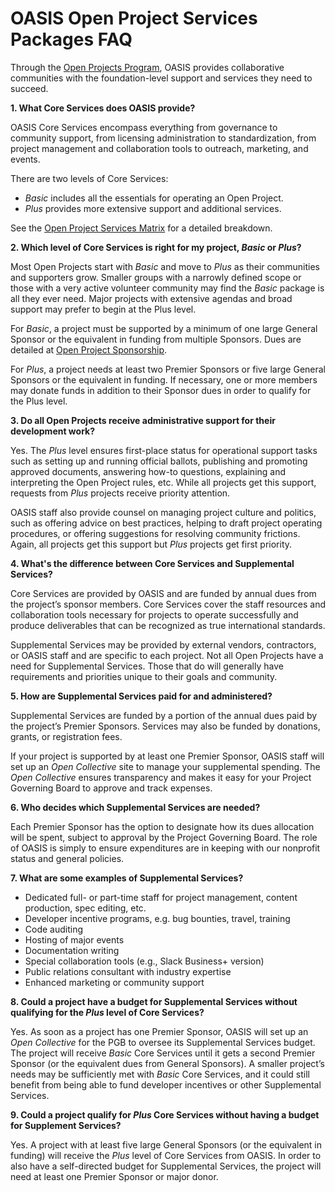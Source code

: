 # OASIS Open Project Services Packages FAQ

Through the [Open Projects Program](https://www.oasis-open.org/open-projects/), OASIS provides collaborative communities with the foundation-level support and services they need to succeed. 

**1. What Core Services does OASIS provide?**

OASIS Core Services encompass everything from governance to community support, from licensing administration to standardization, from project management and collaboration tools to outreach, marketing, and events.

There are two levels of Core Services: 
- _Basic_ includes all the essentials for operating an Open Project. 
- _Plus_ provides more extensive support and additional services.

See the [Open Project Services Matrix](/guides/open-project-services.md) for a detailed breakdown.

**2. Which level of Core Services is right for my project, _Basic_ or _Plus_?**

Most Open Projects start with _Basic_ and move to _Plus_ as their communities and supporters grow. Smaller groups with a narrowly defined scope or those with a very active volunteer community may find the _Basic_ package is all they ever need. Major projects with extensive agendas and broad support may prefer to begin at the Plus level. 

For _Basic_, a project must be supported by a minimum of one large General Sponsor or the equivalent in funding from multiple Sponsors. Dues are detailed at [Open Project Sponsorship](https://www.oasis-open.org/join-2/#membership-dues-op).

For _Plus_, a project needs at least two Premier Sponsors or five large General Sponsors or the equivalent in funding. If necessary, one or more members may donate funds in addition to their Sponsor dues in order to qualify for the Plus level.

**3. Do all Open Projects receive administrative support for their development work?**

Yes. The _Plus_ level ensures first-place status for operational support tasks such as setting up and running official ballots, publishing and promoting approved documents, answering how-to questions, explaining and interpreting the Open Project rules, etc. While all projects get this support, requests from _Plus_ projects receive priority attention. 

OASIS staff also provide counsel on managing project culture and politics, such as offering advice on best practices, helping to draft project operating procedures, or offering suggestions for resolving community frictions. Again, all projects get this support but _Plus_ projects get first priority.


**4. What's the difference between Core Services and Supplemental Services?**

Core Services are provided by OASIS and are funded by annual dues from the project’s sponsor members. Core Services cover the staff resources and collaboration tools necessary for projects to operate successfully and produce deliverables that can be recognized as true international standards.

Supplemental Services may be provided by external vendors, contractors, or OASIS staff and are specific to each project. Not all Open Projects have a need for Supplemental Services. Those that do will generally have requirements and priorities unique to their goals and community.


**5. How are Supplemental Services paid for and administered?**

Supplemental Services are funded by a portion of the annual dues paid by the project’s Premier Sponsors. Services may also be funded by donations, grants, or registration fees.

If your project is supported by at least one Premier Sponsor, OASIS staff will set up an _Open Collective_ site to manage your supplemental spending. The _Open Collective_ ensures transparency and makes it easy for your Project Governing Board to approve and track expenses.

**6. Who decides which Supplemental Services are needed?**

Each Premier Sponsor has the option to designate how its dues allocation will be spent, subject to approval by the Project Governing Board. The role of OASIS is simply to ensure expenditures are in keeping with our nonprofit status and general policies.


**7. What are some examples of Supplemental Services?**

* Dedicated full- or part-time staff for project management, content production, spec editing, etc.
* Developer incentive programs, e.g. bug bounties, travel, training
* Code auditing
* Hosting of major events
* Documentation writing
* Special collaboration tools (e.g., Slack Business+ version)
* Public relations consultant with industry expertise
* Enhanced marketing or community support

**8. Could a project have a budget for Supplemental Services without qualifying for the _Plus_ level of Core Services?**

Yes. As soon as a project has one Premier Sponsor, OASIS will set up an _Open Collective_ for the PGB to oversee its Supplemental Services budget. The project will receive _Basic_ Core Services until it gets a second Premier Sponsor (or the equivalent dues from General Sponsors). A smaller project’s needs may be sufficiently met with _Basic_ Core Services, and it could still benefit from being able to fund developer incentives or other Supplemental Services. 

**9. Could a project qualify for _Plus_ Core Services without having a budget for Supplement Services?**

Yes. A project with at least five large General Sponsors (or the equivalent in funding) will receive the _Plus_ level of Core Services from OASIS. In order to also have a self-directed budget for Supplemental Services, the project will need at least one Premier Sponsor or major donor.
